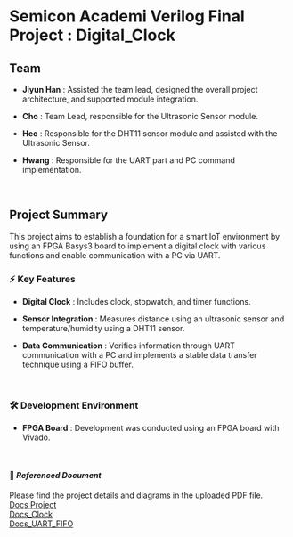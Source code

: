 # Semicon Academi Verilog Final Project : **Digital_Clock**
## Team
- **Jiyun Han** : Assisted the team lead, designed the overall project architecture, and supported module integration.

- **Cho** : Team Lead, responsible for the Ultrasonic Sensor module.

- **Heo** : Responsible for the DHT11 sensor module and assisted with the Ultrasonic Sensor.

- **Hwang** : Responsible for the UART part and PC command implementation.

  <br>

## Project Summary
This project aims to establish a foundation for a smart IoT environment by using an FPGA Basys3 board to implement a digital clock with various functions and enable communication with a PC via UART.

### ⚡ Key Features
- **Digital Clock** : Includes clock, stopwatch, and timer functions.

- **Sensor Integration** : Measures distance using an ultrasonic sensor and temperature/humidity using a DHT11 sensor.

- **Data Communication** : Verifies information through UART communication with a PC and implements a stable data transfer technique using a FIFO buffer.
<br>

### 🛠 Development Environment
- **FPGA Board** : Development was conducted using an FPGA board with Vivado.

<br>

#### 📜 *Referenced Document*
Please find the project details and diagrams in the uploaded PDF file. <br>
[Docs Project](https://github.com/J-HanRyang/Semicon_Academi/tree/main/FPGA_Digital_Clock%20With%202%20Sensors/Docs) <br>
[Docs_Clock](https://github.com/J-HanRyang/Semicon_Academi/tree/main/FPGA_Digital_Clock%20With%202%20Sensors/Clock/Docs) <br>
[Docs_UART_FIFO](https://github.com/J-HanRyang/Semicon_Academi/tree/main/FPGA_Digital_Clock%20With%202%20Sensors/UART_FIFO/Docs)

